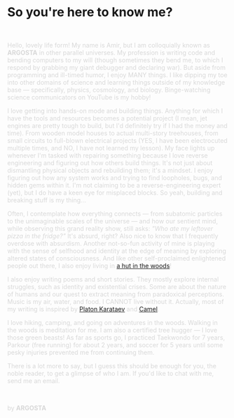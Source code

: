 # <span style="color: var(--primary-color)">So you're here to know me?</span>

<br/> 

<span style="color: #d8d8d8">


Hello, lovely life form! My name is Amir, but I am colloquially known as **ARGOSTA** in other parallel universes. My profession is writing code and bending computers to my will (though sometimes they bend me, to which I respond by grabbing my giant debugger and declaring war). But aside from programming and ill-timed humor, I enjoy MANY things. I like dipping my toe into other domains of science and learning things outside of my knowledge base — specifically, physics, cosmology, and biology. Binge-watching science communicators on YouTube is my hobby!

I love getting into hands-on mode and building things. Anything for which I have the tools and resources becomes a potential project (I mean, jet engines are pretty tough to build, but I'd definitely try if I had the money and time). From wooden model houses to actual multi-story treehouses, from small circuits to full-blown electrical projects (YES, I have been electrocuted multiple times, and NO, I have not learned my lesson). My face lights up whenever I'm tasked with repairing something because I love reverse engineering and figuring out how others build things. It's not just about dismantling physical objects and rebuilding them; it's a mindset. I enjoy figuring out how any system works and trying to find loopholes, bugs, and hidden gems within it. I'm not claiming to be a reverse-engineering expert (yet), but I do have a keen eye for misplaced blocks. So yeah, building and breaking stuff is my thing...

Often, I contemplate how everything connects — from subatomic particles to the unimaginable scales of the universe — and how our sentient mind, while observing this grand reality show, still asks: _"Who ate my leftover pizza in the fridge?"_ It's absurd, right? Also nice to know that I frequently overdose with absurdism. Another not-so-fun activity of mine is playing with the sense of selfhood and identity at the edge of meaning by exploring altered states of consciousness. And like other self-proclaimed enlightened people out there, I also enjoy living in [a hut in the woods](https://www.youtube.com/watch?v=PK2SMIOHYig)!

I also enjoy writing poems and short stories. They mostly explore internal struggles, such as identity and existential crises. Some are about the nature of humans and our quest to extract meaning from paradoxical perceptions. Music is my air, water, and food. I CANNOT live without it. Actually, most of my writing is inspired by [Platon Karataev](https://g.co/kgs/KsSfCvH) and [Camel](https://g.co/kgs/TvWQMh3).

I love hiking, camping, and going on adventures in the woods. Walking in the woods is meditation for me. I am also a certified tree hugger — I love those green beasts! As far as sports go, I practiced Taekwondo for 7 years, Parkour (free running) for about 2 years, and soccer for 5 years until some pesky injuries prevented me from continuing them.

There is a lot more to say, but I guess this should be enough for you, the noble reader, to get a glimpse of who I am. If you'd like to chat with me, send me an email.

<br />

by **ARGOSTA**

</span>